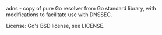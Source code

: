 adns - copy of pure Go resolver from Go standard library, with modifications to facilitate use with DNSSEC.

License: Go's BSD license, see LICENSE.
